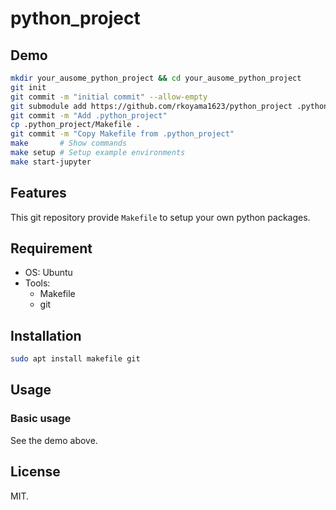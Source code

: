 # python_project
## Demo
```bash
mkdir your_ausome_python_project && cd your_ausome_python_project
git init
git commit -m "initial commit" --allow-empty
git submodule add https://github.com/rkoyama1623/python_project .python_project
git commit -m "Add .python_project"
cp .python_project/Makefile .
git commit -m "Copy Makefile from .python_project"
make       # Show commands
make setup # Setup example environments
make start-jupyter
```

## Features
This git repository provide `Makefile` to setup your own python packages.

## Requirement
- OS: Ubuntu
- Tools:
    - Makefile
    - git

## Installation
```bash
sudo apt install makefile git
```

## Usage
### Basic usage
See the demo above.

## License
MIT.